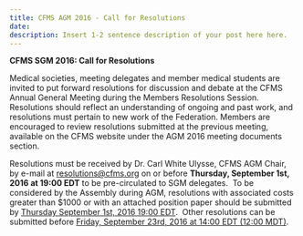 ```yaml
---
title: CFMS AGM 2016 - Call for Resolutions
date:
description: Insert 1-2 sentence description of your post here here.
---
```



**CFMS SGM 2016: Call for Resolutions**

Medical societies, meeting delegates and member medical students are invited to put forward resolutions for discussion and debate at the CFMS Annual General Meeting during the Members Resolutions Session. Resolutions should reflect an understanding of ongoing and past work, and resolutions must pertain to new work of the Federation. Members are encouraged to review resolutions submitted at the previous meeting, available on the CFMS website under the AGM 2016 meeting documents section.

Resolutions must be received by Dr. Carl White Ulysse, CFMS AGM Chair, by e-mail at [resolutions@cfms.org](mailto:resolutions@cfms.org) on or before&nbsp;**Thursday, September 1st, 2016 at 19:00 EDT**&nbsp;to be pre-circulated to SGM delegates. &nbsp;To be considered by the Assembly during AGM, resolutions with associated costs greater than $1000 or with an attached position paper should be submitted by <u>Thursday September 1st, 2016 19:00 EDT</u>. &nbsp;Other resolutions can be submitted before <u>Friday, September 23rd, 2016 at 14:00 EDT (12:00 MDT)</u>.